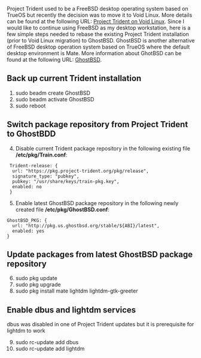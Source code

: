 Project Trident used to be a FreeBSD desktop operating system based on TrueOS but recently the decision was to move it to Void Linux. More details can be found at the following URL: [Project Trident on Void Linux](https://project-trident.org/post/2019-12-26_stable12-u13_available/).  Since I would like to continue using FreeBSD as my desktop workstation, here is a few  simple steps needed to rebase the existing Project Trident installation (prior to Void Linux migration) to GhostBSD. GhostBSD is another alternative of FreeBSD desktop operation system based on TrueOS where the default desktop environment is Mate. More information about GhotBSD can be found at the following URL: [GhostBSD](http://ghostbsd.org/about).

## Back up current Trident installation
1. sudo beadm create GhostBSD
2. sudo beadm activate GhostBSD
3. sudo reboot
## Switch package repository from Project Trident to GhostBDD
4. Disable current Trident package repository in the following existing file **/etc/pkg/Train.conf**:
```
 Trident-release: {
  url: "https://pkg.project-trident.org/pkg/release",
  signature_type: "pubkey",
  pubkey: "/usr/share/keys/train-pkg.key",
  enabled: no
 }
```
5. Enable latest GhostBSD package repository in the following newly created file **/etc/pkg/GhostBSD.conf**:
```
GhostBSD_PKG: {
  url: "http://pkg.us.ghostbsd.org/stable/${ABI}/latest",
  enabled: yes
}
```
## Update packages from latest GhostBSD package repository
6. sudo pkg update
7. sudo pkg upgrade
8. sudo pkg install mate lightdm lightdm-gtk-greeter
## Enable dbus and lightdm services
dbus was disabled in one of Project Trident updates but it is prerequisite for lightdm to work

9. sudo rc-update add dbus 
10. sudo rc-update add lightdm
